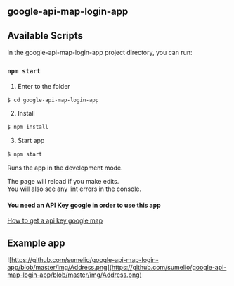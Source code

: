 ## google-api-map-login-app

## Available Scripts

In the google-api-map-login-app project directory, you can run:

### `npm start`

1. Enter to the folder
```bash
$ cd google-api-map-login-app 
```

2. Install 
```bash
$ npm install
```

3. Start app
```bash
$ npm start
```

Runs the app in the development mode.<br>

The page will reload if you make edits.<br>
You will also see any lint errors in the console.
#### You need an API Key google in order to use this app

[How to get a api key google map](https://developers.google.com/maps/documentation/javascript/get-api-key)

## Example app
![https://github.com/sumelio/google-api-map-login-app/blob/master/img/Address.png](https://github.com/sumelio/google-api-map-login-app/blob/master/img/Address.png)
